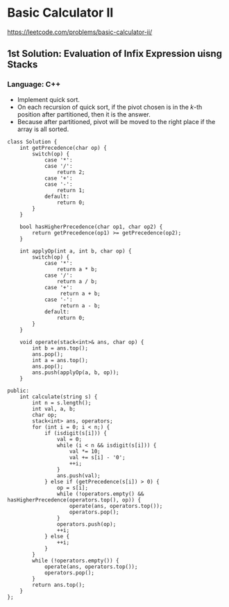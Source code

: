 # Basic Calculator II
https://leetcode.com/problems/basic-calculator-ii/

## 1st Solution: Evaluation of Infix Expression uisng Stacks  
### Language: C++

*   Implement quick sort.
*   On each recursion of quick sort, if the pivot chosen is in the *k*-th position after partitioned, then it is the answer.
*   Because after partitioned, pivot will be moved to the right place if the array is all sorted. 

```
class Solution {
    int getPrecedence(char op) {
        switch(op) {
            case '*':
            case '/':
                return 2;
            case '+':
            case '-':
                return 1;
            default:
                return 0;
        }
    }
    
    bool hasHigherPrecedence(char op1, char op2) {
        return getPrecedence(op1) >= getPrecedence(op2);
    }
    
    int applyOp(int a, int b, char op) {
        switch(op) {
            case '*':
                return a * b;
            case '/':
                return a / b;
            case '+':
                 return a + b;
            case '-':
                 return a - b;
            default:
                return 0;
        }
    }
    
    void operate(stack<int>& ans, char op) {
        int b = ans.top();
        ans.pop();
        int a = ans.top();
        ans.pop();
        ans.push(applyOp(a, b, op));
    }
    
public:
    int calculate(string s) {
        int n = s.length();
        int val, a, b;
        char op;
        stack<int> ans, operators;
        for (int i = 0; i < n;) {
            if (isdigit(s[i])) {
                val = 0; 
                while (i < n && isdigit(s[i])) {
                    val *= 10;
                    val += s[i] - '0';
                    ++i;
                }
                ans.push(val);
            } else if (getPrecedence(s[i]) > 0) {
                op = s[i];
                while (!operators.empty() && hasHigherPrecedence(operators.top(), op)) {
                    operate(ans, operators.top());
                    operators.pop();
                }
                operators.push(op);
                ++i;
            } else {
                ++i;
            }
        }
        while (!operators.empty()) {
            operate(ans, operators.top());
            operators.pop();
        }
        return ans.top();
    }
};
```

